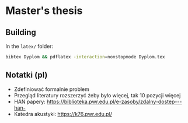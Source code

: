 # Master's thesis

## Building

In the `latex/` folder:
```bash
bibtex Dyplom && pdflatex -interaction=nonstopmode Dyplom.tex
```

## Notatki (pl)

- Zdefiniować formalnie problem
- Przegląd literatury rozszerzyć żeby było więcej, tak 10 pozycji więcej
- HAN papery: https://biblioteka.pwr.edu.pl/e-zasoby/zdalny-dostep---han- 
- Katedra akustyki: https://k76.pwr.edu.pl/

